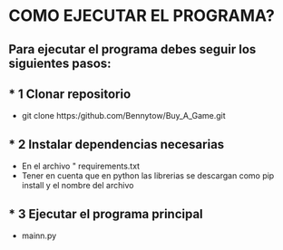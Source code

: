 # COMO EJECUTAR EL PROGRAMA?
## Para ejecutar el programa debes seguir los siguientes pasos:
## * 1 Clonar repositorio
- git clone https:/github.com/Bennytow/Buy_A_Game.git
## * 2 Instalar dependencias necesarias 
- En el archivo " requirements.txt
- Tener en cuenta que en python las librerias se descargan como pip install y el nombre del archivo
## * 3 Ejecutar el programa principal  
- mainn.py

